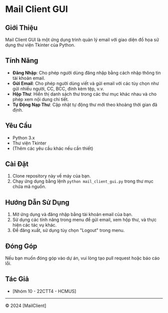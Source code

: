 # Mail Client GUI

## Giới Thiệu
Mail Client GUI là một ứng dụng trình quản lý email với giao diện đồ họa sử dụng thư viện Tkinter của Python.

## Tính Năng
- **Đăng Nhập**: Cho phép người dùng đăng nhập bằng cách nhập thông tin tài khoản email.
- **Gửi Email**: Cho phép người dùng viết và gửi email với các tùy chọn như gửi nhiều người, CC, BCC, đính kèm tệp, v.v.
- **Hộp Thư**: Hiển thị danh sách thư trong các thư mục khác nhau và cho phép xem nội dung chi tiết.
- **Tự Động Nạp Thư**: Cập nhật tự động thư mới theo khoảng thời gian đã định.

## Yêu Cầu
- Python 3.x
- Thư viện Tkinter
- (Thêm các yêu cầu khác nếu cần thiết)

## Cài Đặt
1. Clone repository này về máy của bạn.
2. Chạy ứng dụng bằng lệnh `python mail_client_gui.py` trong thư mục chứa mã nguồn.

## Hướng Dẫn Sử Dụng
1. Mở ứng dụng và đăng nhập bằng tài khoản email của bạn.
2. Sử dụng các tính năng trong menu để gửi email, xem hộp thư, và thực hiện các tác vụ khác.
3. Để đăng xuất, sử dụng tùy chọn "Logout" trong menu.

## Đóng Góp
Nếu bạn muốn đóng góp vào dự án, vui lòng tạo pull request hoặc báo cáo lỗi.

## Tác Giả
- [Nhóm 10 - 22CTT4 - HCMUS]


---
© 2024 [MailClient]

